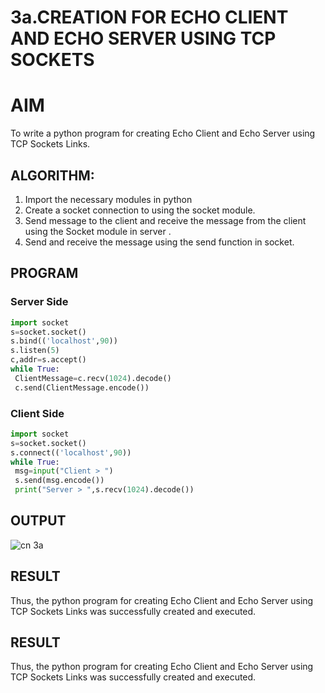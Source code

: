 
# 3a.CREATION FOR ECHO CLIENT AND ECHO SERVER USING TCP SOCKETS
# AIM
To write a python program for creating Echo Client and Echo Server using TCP
Sockets Links.
## ALGORITHM:
1. Import the necessary modules in python
2. Create a socket connection to using the socket module.
3. Send message to the client and receive the message from the client using the Socket module in
 server .
4. Send and receive the message using the send function in socket.
## PROGRAM
### Server Side
```python
import socket
s=socket.socket()
s.bind(('localhost',90))
s.listen(5)
c,addr=s.accept()
while True:
 ClientMessage=c.recv(1024).decode()
 c.send(ClientMessage.encode())
```
### Client Side
```python
import socket
s=socket.socket()
s.connect(('localhost',90))
while True:
 msg=input("Client > ")
 s.send(msg.encode())
 print("Server > ",s.recv(1024).decode())
```
## OUTPUT
![cn 3a](https://github.com/jeeva078/3a.Sockets_Creation_for_Echo_Client_and_Echo_Server/assets/147048597/a692b465-da76-49c4-ad87-9ffa09867dc3)

## RESULT
Thus, the python program for creating Echo Client and Echo Server using TCP Sockets Links 
was successfully created and executed.

## RESULT
Thus, the python program for creating Echo Client and Echo Server using TCP Sockets Links 
was successfully created and executed.
